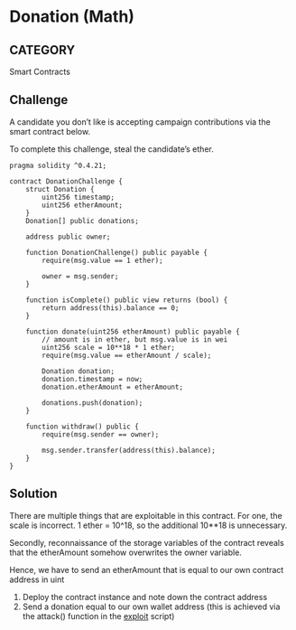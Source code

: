 # Donation (Math)

## CATEGORY

Smart Contracts

## Challenge

A candidate you don’t like is accepting campaign contributions via the smart contract below.

To complete this challenge, steal the candidate’s ether.

```
pragma solidity ^0.4.21;

contract DonationChallenge {
    struct Donation {
        uint256 timestamp;
        uint256 etherAmount;
    }
    Donation[] public donations;

    address public owner;

    function DonationChallenge() public payable {
        require(msg.value == 1 ether);
        
        owner = msg.sender;
    }
    
    function isComplete() public view returns (bool) {
        return address(this).balance == 0;
    }

    function donate(uint256 etherAmount) public payable {
        // amount is in ether, but msg.value is in wei
        uint256 scale = 10**18 * 1 ether;
        require(msg.value == etherAmount / scale);

        Donation donation;
        donation.timestamp = now;
        donation.etherAmount = etherAmount;

        donations.push(donation);
    }

    function withdraw() public {
        require(msg.sender == owner);
        
        msg.sender.transfer(address(this).balance);
    }
}
```

## Solution

There are multiple things that are exploitable in this contract. For one, the scale is incorrect. 1 ether = 10^18, so the additional 10**18 is unnecessary. 

Secondly, reconnaissance of the storage variables of the contract reveals that the etherAmount somehow overwrites the owner variable.

Hence, we have to send an etherAmount that is equal to our own contract address in uint

1. Deploy the contract instance and note down the contract address
2. Send a donation equal to our own wallet address (this is achieved via the attack() function in the [exploit](./solution.js) script)
